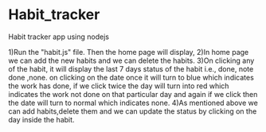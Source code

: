 # Habit_tracker
Habit tracker app using nodejs

1)Run the "habit.js" file. Then the home page will display,
2)In home page we can add the new habits and we can delete the habits.
3)On clicking any of the habit, it will display the last 7 days status of the habit i.e., done, note done ,none.
  on clicking on the date once it will turn to blue which indicates the work has done, if we click twice the day will turn into red which indicates the work not done on that particular day and again if we click then the date will turn to normal which indicates none.
4)As mentioned above we can add habits,delete them and we can update the status by clicking on the day inside the habit.
